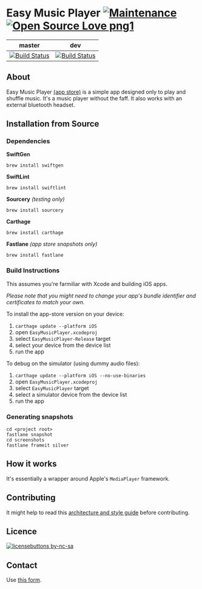 # Easy Music Player [![Maintenance](https://img.shields.io/badge/Maintained%3F-yes-green.svg)](https://img.shields.io) [![Open Source Love png1](https://badges.frapsoft.com/os/v1/open-source.png?v=103)](https://github.com/ellerbrock/open-source-badges/)

| master  | dev |
| ------------- | ------------- |
| [![Build Status](https://travis-ci.com/larromba/EasyMusicPlayer.svg?branch=master)](https://travis-ci.com/larromba/EasyMusicPlayer) | [![Build Status](https://travis-ci.com/larromba/EasyMusicPlayer.svg?branch=dev)](https://travis-ci.com/larromba/EasyMusicPlayer) |

## About
Easy Music Player [(app store)](https://itunes.apple.com/app/id1067558718?mt=8) is a simple app designed only to play and shuffle music. It's a music player without the faff. It also works with an external bluetooth headset.

## Installation from Source

### Dependencies
**SwiftGen**

`brew install swiftgen`

**SwiftLint**

`brew install swiftlint`

**Sourcery** *(testing only)*

`brew install sourcery`

**Carthage** 

`brew install carthage`

**Fastlane** *(app store snapshots only)*

`brew install fastlane`

### Build Instructions
This assumes you're farmiliar with Xcode and building iOS apps.

*Please note that you might need to change your app's bundle identifier and certificates to match your own.*

To install the app-store version on your device:
1. `carthage update --platform iOS`
2. open `EasyMusicPlayer.xcodeproj`
3. select `EasyMusicPlayer-Release` target
4. select your device from the device list
5. run the app

To debug on the simulator (using dummy audio files):
1. `carthage update --platform iOS --no-use-binaries`
2. open `EasyMusicPlayer.xcodeproj`
3. select `EasyMusicPlayer` target
4. select a simulator device from the device list
5. run the app

### Generating snapshots
```
cd <project root>
fastlane snapshot
cd screenshots
fastlane frameit silver
```

## How it works
It's essentially a wrapper around Apple's `MediaPlayer` framework.

## Contributing
It might help to read this [architecture and style guide](https://github.com/larromba/ios-code-architecture) before contributing.

## Licence
[![licensebuttons by-nc-sa](https://licensebuttons.net/l/by-nc-sa/3.0/88x31.png)](https://creativecommons.org/licenses/by-nc-sa/4.0) 

## Contact
Use [this form](http://developer.larhythmix.com/contact).
